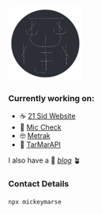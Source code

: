 <img src="./s.png" alt="a digital hand drawn sigil" style="width:150px;height:150px;text-align:left;">

### Currently working on:
- ☕ [21 Sid Website](https://github.com/mickeymarse/21-sid-website)
- 🎤 [Mic Check](https://github.com/mickeymarse/mic-check)
- 🤓 [Metrak](https://github.com/mickeymarse/metrak)
- 🎴 [TarMarAPI](https://github.com/mickeymarse/tarmarapi)

I also have a 🌳 [_blog_](https://www.mickeymarse.dev/blog) 🪴

### Contact Details

<code style="max-width:10px;">npx mickeymarse</code>

